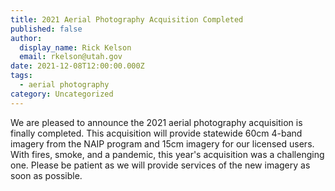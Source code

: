 ```yaml
---
title: 2021 Aerial Photography Acquisition Completed
published: false
author:
  display_name: Rick Kelson
  email: rkelson@utah.gov
date: 2021-12-08T12:00:00.000Z
tags:
  - aerial photography
category: Uncategorized
---
```


We are pleased to announce the 2021 aerial photography acquisition is finally completed. This acquisition will provide statewide 60cm 4-band imagery from the NAIP program and 15cm imagery for our licensed users. With fires, smoke, and a pandemic, this year's acquisition was a challenging one. Please be patient as we will provide services of the new imagery as soon as possible.
